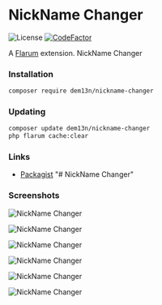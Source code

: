 # NickName Changer

![License](https://img.shields.io/badge/license-MIT-blue.svg) [![CodeFactor](https://www.codefactor.io/repository/github/dem13n/nickname-changer/badge)](https://www.codefactor.io/repository/github/dem13n/nickname-changer)


A [Flarum](http://flarum.org) extension. NickName Changer

### Installation

```sh
composer require dem13n/nickname-changer
```

### Updating

```sh
composer update dem13n/nickname-changer
php flarum cache:clear
```

### Links

- [Packagist](https://packagist.org/packages/dem13n/nickname-changer)
"# NickName Changer" 

### Screenshots
![NickName Changer](https://i.imgur.com/LVf5l6z.png)

![NickName Changer](https://i.imgur.com/QrWCsJU.png)

![NickName Changer](https://i.imgur.com/gnwGQru.png)

![NickName Changer](https://i.imgur.com/Mp7Frdo.png)

![NickName Changer](https://i.imgur.com/v9GFvYQ.png)

![NickName Changer](https://i.imgur.com/abJvnF9.png)

